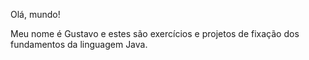 Olá, mundo!

Meu nome é Gustavo e estes são exercícios e projetos de fixação dos fundamentos da linguagem Java.